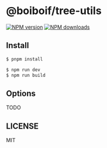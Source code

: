 # @boiboif/tree-utils

[![NPM version](https://img.shields.io/npm/v/@boiboif/tree-utils.svg?style=flat)](https://npmjs.org/package/@boiboif/tree-utils)
[![NPM downloads](http://img.shields.io/npm/dm/@boiboif/tree-utils.svg?style=flat)](https://npmjs.org/package/@boiboif/tree-utils)

## Install

```bash
$ pnpm install
```

```bash
$ npm run dev
$ npm run build
```

## Options

TODO

## LICENSE

MIT
